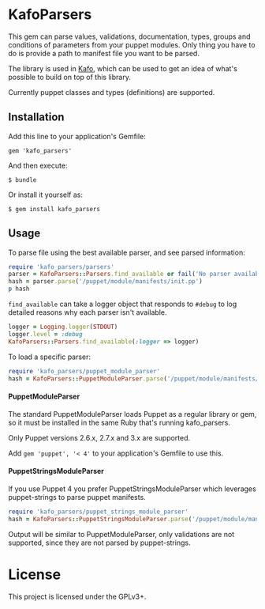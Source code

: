 # KafoParsers

This gem can parse values, validations, documentation, types, groups and
conditions of parameters from your puppet modules. Only thing you have
to do is provide a path to manifest file you want to be parsed.

The library is used in [Kafo](https://github.com/theforeman/kafo), which can 
be used to get an idea of what's possible to build on top of this library.

Currently puppet classes and types (definitions) are supported.

## Installation

Add this line to your application's Gemfile:

    gem 'kafo_parsers'

And then execute:

    $ bundle

Or install it yourself as:

    $ gem install kafo_parsers

## Usage

To parse file using the best available parser, and see parsed information:
```ruby
require 'kafo_parsers/parsers'
parser = KafoParsers::Parsers.find_available or fail('No parser available')
hash = parser.parse('/puppet/module/manifests/init.pp')
p hash
```

`find_available` can take a logger object that responds to `#debug` to log
detailed reasons why each parser isn't available.

```ruby
logger = Logging.logger(STDOUT)
logger.level = :debug
KafoParsers::Parsers.find_available(:logger => logger)
```

To load a specific parser:
```ruby
require 'kafo_parsers/puppet_module_parser'
hash = KafoParsers::PuppetModuleParser.parse('/puppet/module/manifests/init.pp')
```

#### PuppetModuleParser

The standard PuppetModuleParser loads Puppet as a regular library or gem, so it
must be installed in the same Ruby that's running kafo_parsers.

Only Puppet versions 2.6.x, 2.7.x and 3.x are supported.

Add `gem 'puppet', '< 4'` to your application's Gemfile to use this.

#### PuppetStringsModuleParser

If you use Puppet 4 you prefer PuppetStringsModuleParser which leverages
puppet-strings to parse puppet manifests.

```ruby
require 'kafo_parsers/puppet_strings_module_parser'
hash = KafoParsers::PuppetStringsModuleParser.parse('/puppet/module/manifests/init.pp')
```

Output will be similar to PuppetModuleParser, only validations are not supported,
since they are not parsed by puppet-strings.

# License

This project is licensed under the GPLv3+.
